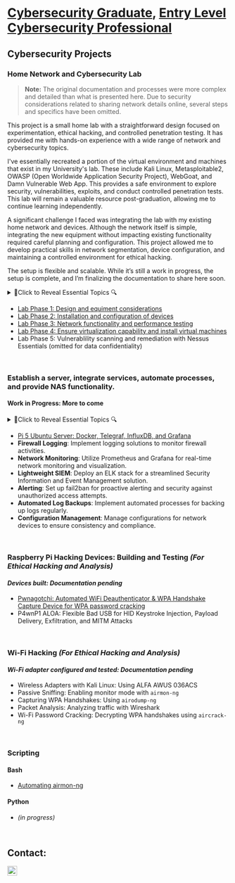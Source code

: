 # <a href="https://github.com/bgtestpage">Cybersecurity Graduate</a>, <a href="https://www.linkedin.com/in/blaine-geiger-999b81329/">Entry Level Cybersecurity Professional</a>

## Cybersecurity Projects 

### Home Network and Cybersecurity Lab

> **Note:** The original documentation and processes were more complex and detailed than what is presented here. Due to security considerations related to sharing network details online, several steps and specifics have been omitted. 

This project is a small home lab with a straightforward design focused on experimentation, ethical hacking, and controlled penetration testing. It has provided me with hands-on experience with a wide range of network and cybersecurity topics.

I've essentially recreated a portion of the virtual environment and machines that exist in my University's lab. These include Kali
Linux, Metasploitable2, OWASP (Open Worldwide Application Security Project), WebGoat, and Damn Vulnerable Web App. This provides a 
safe environment to explore security, vulnerabilities, exploits, and conduct controlled penetration tests. This lab will remain a valuable 
resource post-graduation, allowing me to continue learning independently.

A significant challenge I faced was integrating the lab with my existing home network and devices. Although the network itself is simple, integrating 
the new equipment without impacting existing functionality required careful planning and configuration. This project allowed me to develop practical skills in network segmentation, 
device configuration, and maintaining a controlled environment for ethical hacking.

The setup is flexible and scalable. While it’s still a work in progress, the setup is complete, and I’m finalizing the documentation to share here soon.

<details>
<summary>🔎Click to Reveal Essential Topics 🔍</summary>
  
- Integrating new equipment into an existing network
- Device configuration
- Subnetting
- VLANs
- Firewall rules
- IP assignments
- DHCP
- DNS
- Virtualization
- Vulnerability scanning
- Host/network hardening
- Penetration testing

</details>

  - [Lab Phase 1: Design and equiment considerations](https://github.com/blaine-geiger/Lab-Phase-1)
  - [Lab Phase 2: Installation and configuration of devices](https://github.com/blaine-geiger/Lab-Phase-2)
  - [Lab Phase 3: Network functionality and performance testing](https://github.com/blaine-geiger/Lab-Phase-3)
  - [Lab Phase 4: Ensure virtualization capability and install virtual machines](https://github.com/blaine-geiger/Lab-Phase-4)
  - Lab Phase 5: Vulnerablility scanning and remediation with Nessus Essentials (omitted for data confidentiality)
<br>


### Establish a server, integrate services, automate processes, and provide NAS functionality.
#### Work in Progress: More to come

<details>
<summary>🔎Click to Reveal Essential Topics 🔍</summary>

- Headless Ubuntu server configuration
- Linux CLI and system study
- Docker
- yaml and other config files
- Developing network services browser based GUI

</details>

- [Pi 5 Ubuntu Server: Docker, Telegraf, InfluxDB, and Grafana](https://github.com/blaine-geiger/Pi5-Ubuntu-Server)
- **Firewall Logging**: Implement logging solutions to monitor firewall activities.
- **Network Monitoring**: Utilize Prometheus and Grafana for real-time network monitoring and visualization.
- **Lightweight SIEM**: Deploy an ELK stack for a streamlined Security Information and Event Management solution.
- **Alerting**: Set up fail2ban for proactive alerting and security against unauthorized access attempts.
- **Automated Log Backups**: Implement automated processes for backing up logs regularly.
- **Configuration Management**: Manage configurations for network devices to ensure consistency and compliance.

&nbsp;
    
### Raspberry Pi Hacking Devices: Building and Testing<i> (For Ethical Hacking and Analysis)</i>
  #### *Devices built: Documentation pending*
  - [Pwnagotchi: Automated WiFi Deauthenticator & WPA Handshake Capture Device for WPA password cracking](https://github.com/blaine-geiger/Pwnagotchi)
  - P4wnP1 ALOA: Flexible Bad USB for HID Keystroke Injection, Payload Delivery, Exfiltration, and MITM Attacks

&nbsp;

### Wi-Fi Hacking<i> (For Ethical Hacking and Analysis)</i>
  #### *Wi-Fi adapter configured and tested: Documentation pending*
- Wireless Adapters with Kali Linux: Using ALFA AWUS 036ACS
- Passive Sniffing: Enabling monitor mode with `airmon-ng`
- Capturing WPA Handshakes: Using `airodump-ng`
- Packet Analysis: Analyzing traffic with Wireshark
- Wi-Fi Password Cracking: Decrypting WPA handshakes using `aircrack-ng`

&nbsp;

### Scripting

#### Bash
- [Automating airmon-ng](https://github.com/blaine-geiger/automate-airmon)

#### Python
- *(in progress)*
 
&nbsp;
&nbsp;

<h2>Contact:</h2>
<a href="https://www.linkedin.com/in/blaine-geiger-999b81329/" target="_blank">
    <img align="left" alt="BG | LinkedIn" width="22px" src="https://cdn.jsdelivr.net/npm/simple-icons@v3/icons/linkedin.svg" />
</a>




<!--
**bgtestpage/bgtestpage** is a ✨ _special_ ✨ repository because its `README.md` (this file) appears on your GitHub profile.
You can click the Preview link to take a look at your changes.
Here are some ideas to get you started:

- 🔭 I’m currently working on ...
- 🌱 I’m currently learning ...
- 👯 I’m looking to collaborate on ...
- 🤔 I’m looking for help with ...
- 💬 Ask me about ...
- 📫 How to reach me: ...
- 😄 Pronouns: ...
- ⚡ Fun fact: ...
-->


